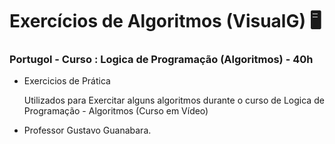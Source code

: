 # Exercícios de Algoritmos (VisualG) :desktop_computer:

### Portugol - Curso : Logica de Programação (Algoritmos) - 40h

- Exercicios de Prática

  Utilizados para Exercitar alguns algoritmos durante o curso de Logica de Programação - Algoritmos (Curso em Vídeo)

- Professor Gustavo Guanabara. 
